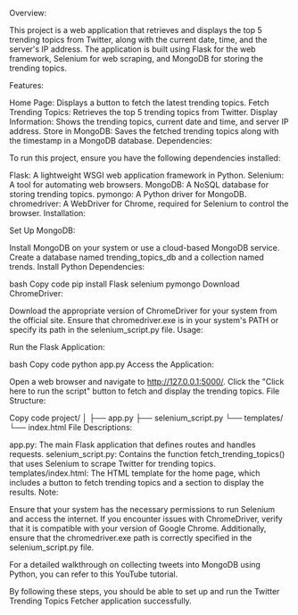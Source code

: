 Overview:

This project is a web application that retrieves and displays the top 5 trending topics from Twitter, along with the current date, time, and the server's IP address. The application is built using Flask for the web framework, Selenium for web scraping, and MongoDB for storing the trending topics.

Features:

Home Page: Displays a button to fetch the latest trending topics.
Fetch Trending Topics: Retrieves the top 5 trending topics from Twitter.
Display Information: Shows the trending topics, current date and time, and server IP address.
Store in MongoDB: Saves the fetched trending topics along with the timestamp in a MongoDB database.
Dependencies:

To run this project, ensure you have the following dependencies installed:

Flask: A lightweight WSGI web application framework in Python.
Selenium: A tool for automating web browsers.
MongoDB: A NoSQL database for storing trending topics.
pymongo: A Python driver for MongoDB.
chromedriver: A WebDriver for Chrome, required for Selenium to control the browser.
Installation:

Set Up MongoDB:

Install MongoDB on your system or use a cloud-based MongoDB service.
Create a database named trending_topics_db and a collection named trends.
Install Python Dependencies:

bash
Copy code
pip install Flask selenium pymongo
Download ChromeDriver:

Download the appropriate version of ChromeDriver for your system from the official site.
Ensure that chromedriver.exe is in your system's PATH or specify its path in the selenium_script.py file.
Usage:

Run the Flask Application:

bash
Copy code
python app.py
Access the Application:

Open a web browser and navigate to http://127.0.0.1:5000/.
Click the "Click here to run the script" button to fetch and display the trending topics.
File Structure:

Copy code
project/
│
├── app.py
├── selenium_script.py
└── templates/
    └── index.html
File Descriptions:

app.py: The main Flask application that defines routes and handles requests.
selenium_script.py: Contains the function fetch_trending_topics() that uses Selenium to scrape Twitter for trending topics.
templates/index.html: The HTML template for the home page, which includes a button to fetch trending topics and a section to display the results.
Note:

Ensure that your system has the necessary permissions to run Selenium and access the internet. If you encounter issues with ChromeDriver, verify that it is compatible with your version of Google Chrome. Additionally, ensure that the chromedriver.exe path is correctly specified in the selenium_script.py file.

For a detailed walkthrough on collecting tweets into MongoDB using Python, you can refer to this YouTube tutorial.

By following these steps, you should be able to set up and run the Twitter Trending Topics Fetcher application successfully.
